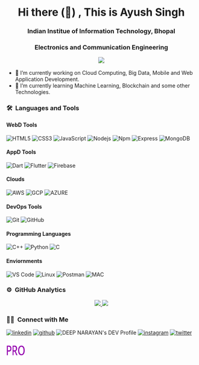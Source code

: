 <h1 align="center">Hi there (👋) , This is Ayush Singh</h1>
<h3 align="center">Indian Institue of Information Technology, Bhopal</h3>
<h3 align="center">Electronics and Communication Engineering</h3>

<p align="center">
   <img src="https://komarev.com/ghpvc/?username=the-ayush-singh&color=blueviolet&style=flat">
</p>



- 🔭 I’m currently working on Cloud Computing, Big Data, Mobile and Web Application Development.
- 🌱 I’m currently learning Machine Learning, Blockchain and some other Technologies.


### 🛠 &nbsp;Languages and Tools

#### WebD Tools

![HTML5](https://img.shields.io/badge/-HTML5-%23E44D27?style=for-the-badge&logo=html5&logoColor=ffffff)
![CSS3](https://img.shields.io/badge/-CSS3-%231572B6?style=for-the-badge&logo=css3)
![JavaScript](https://img.shields.io/badge/-JavaScript-%23F7DF1C?style=for-the-badge&logo=javascript&logoColor=000000&labelColor=%23F7DF1C&color=%23FFCE5A)
![Nodejs](https://img.shields.io/badge/-Nodejs-339933?style=for-the-badge&logo=Node.js&logoColor=ffffff)
![Npm](https://img.shields.io/badge/-npm-CB3837?style=for-the-badge&logo=npm)
![Express](https://img.shields.io/badge/Express.js-000000?style=for-the-badge&logo=express&logoColor=white)
![MongoDB](https://img.shields.io/badge/MongoDB-4EA94B?style=for-the-badge&logo=mongodb&logoColor=white)

#### AppD Tools

![Dart](https://img.shields.io/badge/Dart-0175C2?style=for-the-badge&logo=dart&logoColor=white)
![Flutter](https://img.shields.io/badge/Flutter-02569B?style=for-the-badge&logo=flutter&logoColor=white)
![Firebase](https://img.shields.io/badge/-Firebase-FFCA28?style=for-the-badge&logo=firebase&logoColor=ffffff)

#### Clouds

![AWS](https://img.shields.io/badge/Amazon_AWS-232F3E?style=for-the-badge&logo=amazon-aws&logoColor=white)
![GCP](https://img.shields.io/badge/Google_Cloud-4285F4?style=for-the-badge&logo=google-cloud&logoColor=white)
![AZURE](https://img.shields.io/badge/microsoft%20azure-0089D6?style=for-the-badge&logo=microsoft-azure&logoColor=white)

#### DevOps Tools

![Git](https://img.shields.io/badge/-Git-%23F05032?style=for-the-badge&logo=git&logoColor=%23ffffff)
![GitHub](https://img.shields.io/badge/-GitHub-181717?style=for-the-badge&logo=github)

#### Programming Languages

![C++](https://img.shields.io/badge/C%2B%2B-00599C?style=for-the-badge&logo=c%2B%2B&logoColor=white)
![Python](http://img.shields.io/badge/-Python-3776AB?style=for-the-badge&logo=python&logoColor=ffffff)
![C](https://img.shields.io/badge/C-00599C?style=for-the-badge&logo=c&logoColor=white)


#### Enviornments

![VS Code](http://img.shields.io/badge/-VS%20Code-007ACC?style=for-the-badge&logo=visual-studio-code&logoColor=ffffff)
![Linux](http://img.shields.io/badge/-Linux-0078D6?style=for-the-badge&logo=linux&logoColor=ffffff)
![Postman](https://img.shields.io/badge/Postman-FF6C37?style=for-the-badge&logo=Postman&logoColor=white)
![MAC](https://img.shields.io/badge/Apple-MacBook_Pro_2020-999999?style=for-the-badge&logo=apple&logoColor=white)

### ⚙️ &nbsp;GitHub Analytics

<p align="center">
<a href="https://github.com/the-ayush-singh">
  <img height="180em" src="https://github-readme-stats-eight-theta.vercel.app/api?username=the-ayush-singh&show_icons=true&theme=algolia&include_all_commits=true&count_private=true"/>
  <img height="180em" src="https://github-readme-stats-eight-theta.vercel.app/api/top-langs/?username=the-ayush-singh&layout=compact&langs_count=8&theme=algolia"/>
</a>
</p>

### 🤝🏻 &nbsp;Connect with Me

[<img src='https://cdn.jsdelivr.net/npm/simple-icons@3.0.1/icons/linkedin.svg' alt='linkedin' height='40'>](https://www.linkedin.com/in/ayushsinghindia/) [<img src='https://cdn.jsdelivr.net/npm/simple-icons@3.0.1/icons/github.svg' alt='github' height='40'>](https://github.com/the-ayush-singh) <img src="https://d2fltix0v2e0sb.cloudfront.net/dev-badge.svg" alt="DEEP NARAYAN's DEV Profile" height="30" width="30"> [<img src='https://cdn.jsdelivr.net/npm/simple-icons@3.0.1/icons/instagram.svg' alt='instagram' height='40'>](https://www.instagram.com/the.ayush.singh/) [<img src='https://cdn.jsdelivr.net/npm/simple-icons@3.0.1/icons/twitter.svg' alt='twitter' height='40'>](https://twitter.com/realAyushSingh_)

<a href='https://github.com/pricing'><img src='https://raw.githubusercontent.com/acervenky/animated-github-badges/master/assets/pro.gif' width='50' height='50'></a>

